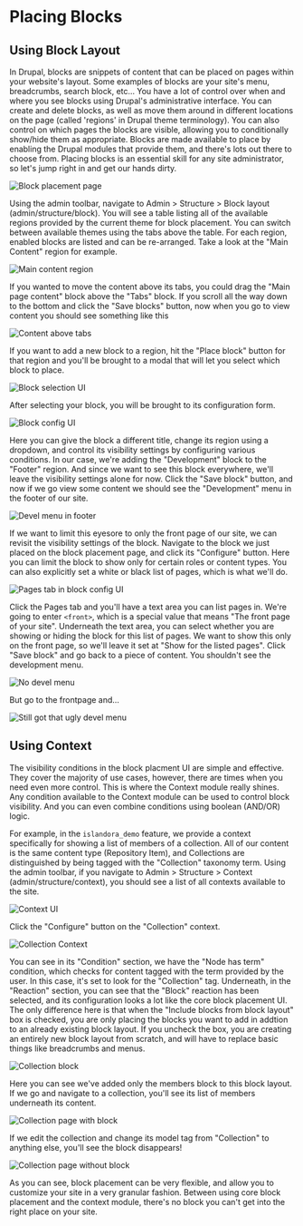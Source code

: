 # Placing Blocks

## Using Block Layout

In Drupal, blocks are snippets of content that can be placed on pages within your website's layout. Some examples of blocks
are your site's menu, breadcrumbs, search block, etc...  You have a lot of control over when and where you see blocks using
Drupal's administrative interface.   You can create and delete blocks, as well as move them around in different locations 
on the page (called 'regions' in Drupal theme terminology).  You can also control on which pages the blocks are visible,
allowing you to conditionally show/hide them as appropriate.  Blocks are made available to place by enabling the Drupal
modules that provide them, and there's lots out there to choose from.  Placing blocks is an essential skill for any site
administrator, so let's jump right in and get our hands dirty.

![Block placement page](../assets/block_placement_page.png)

Using the admin toolbar, navigate to Admin > Structure > Block layout (admin/structure/block).  You will see a table listing
all of the available regions provided by the current theme for block placement.  You can switch between available themes
using the tabs above the table.  For each region, enabled blocks are listed and can be re-arranged.  Take a look at the 
"Main Content" region for example.

![Main content region](../assets/main_content_region.png)

If you wanted to move the content above its tabs, you could drag the "Main page content" block above the "Tabs" block.
If you scroll all the way down to the bottom and click the "Save blocks" button, now when you go to view content you
should see something like this

![Content above tabs](../assets/content_above_tabs.png)

If you want to add a new block to a region, hit the "Place block" button for that region and you'll be brought to a modal
that will let you select which block to place.

![Block selection UI](../assets/block_selection_ui.png)

After selecting your block, you will be brought to its configuration form.

![Block config UI](../assets/block_config_ui.png)

Here you can give the block a different title, change its region using a dropdown, and control its visibility settings by
configuring various conditions. In our case, we're adding the "Development" block to the "Footer" region. And since we want
to see this block everywhere, we'll leave the visibility settings alone for now.  Click the "Save block" button, and now if
we go view some content we should see the "Development" menu in the footer of our site.

![Devel menu in footer](../assets/devel_menu_in_footer.png)

If we want to limit this eyesore to only the front page of our site, we can revisit the visibility settings of the block.
Navigate to the block we just placed on the block placement page, and click its "Configure" button.  Here you can limit
the block to show only for certain roles or content types.  You can also explicitly set a white or black list of pages,
which is what we'll do.

![Pages tab in block config UI](../assets/pages_tab_in_block_config_ui.png)

Click the Pages tab and you'll have a text area you can list pages in.  We're going to enter
`<front>`, which is a special value that means "The front page of your site".  Underneath the text area, you can select
whether you are showing or hiding the block for this list of pages.  We want to show this only on the front page, so we'll
leave it set at "Show for the listed pages".  Click "Save block" and go back to a piece of content.  You shouldn't see
the development menu.

![No devel menu](../assets/no_devel_menu.png)

But go to the frontpage and...

![Still got that ugly devel menu](../assets/still_got_that_ugly_devel_menu.png)

## Using Context

The visibility conditions in the block placment UI are simple and effective.  They cover the majority of use cases,
however, there are times when you need even more control.  This is where the Context module really shines. 
Any condition available to the Context module can be used to control block visibility.  And you can even combine conditions
using boolean (AND/OR) logic.

For example, in the `islandora_demo` feature, we provide a context specifically for showing a list of members of a collection.
All of our content is the same content type (Repository Item), and Collections are distinguished by being tagged with the
"Collection" taxonomy term.  Using the admin toolbar, if you navigate to Admin > Structure > Context (admin/structure/context),
you should see a list of all contexts available to the site.

![Context UI](../assets/context_ui.png)

Click the "Configure" button on the "Collection" context.

![Collection Context](../assets/collection_context.png)

You can see in its "Condition" section, we have the "Node has term" condition, which checks for content tagged with the
term provided by the user.  In this case, it's set to look for the "Collection" tag.  Underneath, in the "Reaction" section,
you can see that the "Block" reaction has been selected, and its configuration looks a lot like the core block placement
UI.  
The only difference here is that when the "Include blocks from block layout" box is checked, you are only placing the blocks
you want to add in addtion to an already existing block layout.  If you uncheck the box, you are creating an entirely new
block layout from scratch, and will have to replace basic things like breadcrumbs and menus.

![Collection block](../assets/collection_block.png)

Here you can see we've added only the members block to this block layout.  If we go and navigate to a collection, you'll
see its list of members underneath its content.

![Collection page with block](../assets/collection_page_with_block.png)

If we edit the collection and change its model tag from "Collection" to anything else, you'll see the block disappears!

![Collection page without block](../assets/collection_page_without_block.png)

As you can see, block placement can be very flexible, and allow you to customize your site in a very granular fashion.
Between using core block placement and the context module, there's no block you can't get into the right place on your site.
